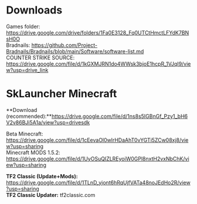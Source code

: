 # Downloads
Games folder: https://drive.google.com/drive/folders/1Fa0E3128_Fq0UTCtHmctLFYdK7BNsH0O<br>
Bradnails: https://github.com/Project-Bradnails/Bradnails/blob/main/Software/software-list.md<br>
COUNTER STRIKE SOURCE: https://drive.google.com/file/d/1kGXMJRN1do4WWsk3bjoE1hcpR_1VJqI9/view?usp=drive_link<br>

# SkLauncher Minecraft
**Download (recommended):**https://drive.google.com/file/d/1ns8s5IGBnGf_Pzy1_bH6V2v86BJi5A1a/view?usp=drivesdk<br>

Beta Minecraft: https://drive.google.com/file/d/1cEevaOl0wlrHDaAhT0vYGTi5ZCw08xj8/view?usp=sharing<br>
Minecraft MODS 1.5.2: https://drive.google.com/file/d/1UyOSuQIZLREyoiW0GPl8nxtH2vxNbChK/view?usp=sharing

**TF2 Classic (Update+Mods):** https://drive.google.com/file/d/1TLnD_yjont6hRqUjfVATa48noJEdHo2R/view?usp=sharing<br>
**TF2 Classic Updater:** tf2classic.com<br>
